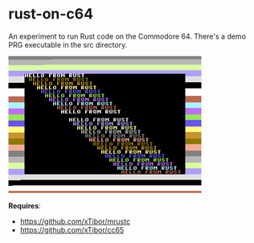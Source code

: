 # rust-on-c64

An experiment to run Rust code on the Commodore 64. There's a demo PRG executable in the src directory.

![](screenshot.png)

**Requires**:
* https://github.com/xTibor/mrustc
* https://github.com/xTibor/cc65
